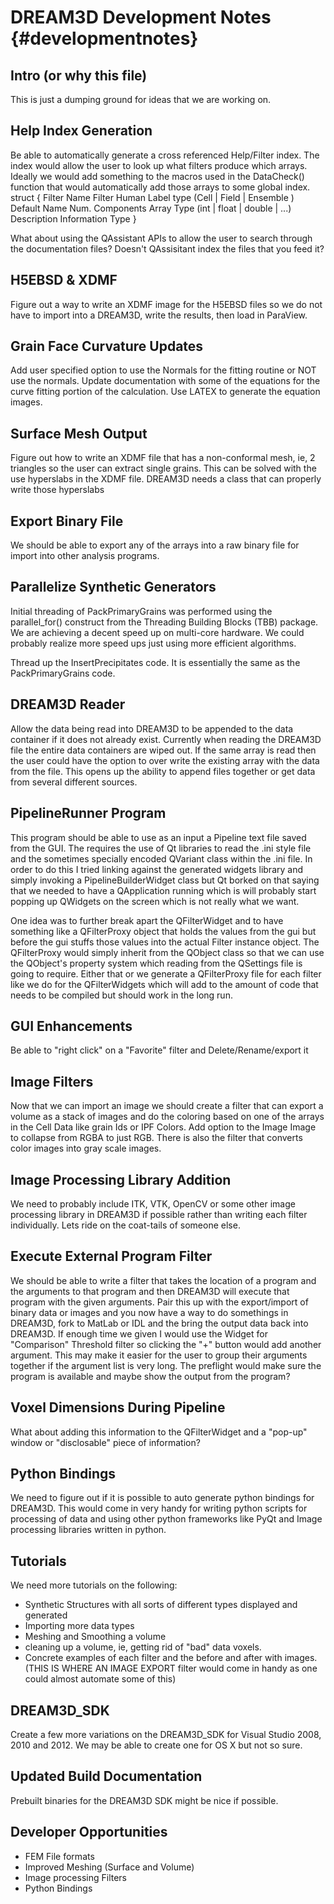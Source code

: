 # DREAM3D Development Notes {#developmentnotes}

## Intro (or why this file)
  This is just a dumping ground for ideas that we are working on.

## Help Index Generation
Be able to automatically generate a cross referenced Help/Filter index. The index would allow the user to look up what filters produce which arrays. Ideally we would add something to the macros used in the DataCheck() function that would automatically add those arrays to some global index.
struct
{
Filter Name
Filter Human Label
type (Cell | Field | Ensemble )
Default Name
Num. Components
Array Type (int | float | double | ...)
Description
Information Type
}

What about using the QAssistant APIs to allow the user to search through the documentation files? Doesn't QAssisitant index the files that you feed it?

## H5EBSD & XDMF

Figure out a way to write an XDMF image for the H5EBSD files so we do not have to import into a DREAM3D, write the results, then load in ParaView.

## Grain Face Curvature Updates
Add user specified option to use the Normals for the fitting routine or NOT use the normals. Update documentation with some of the equations for the curve fitting portion of the calculation. Use LATEX to generate the equation images.

## Surface Mesh Output
Figure out how to write an XDMF file that has a non-conformal mesh, ie, 2 triangles so the user can extract single grains. This can be solved with the use hyperslabs in the XDMF file. DREAM3D needs a class that can properly write those
hyperslabs

## Export Binary File
We should be able to export any of the arrays into a raw binary file for import into other analysis programs. 
  
## Parallelize Synthetic Generators
Initial threading of PackPrimaryGrains was performed using the parallel\_for() construct from the Threading Building Blocks (TBB) package. We are achieving a decent speed up on multi-core hardware. We could probably realize more speed ups just using more efficient algorithms.
   
Thread up the InsertPrecipitates code. It is essentially the same as the PackPrimaryGrains code.

## DREAM3D Reader
Allow the data being read into DREAM3D to be appended to the data container if it does not already exist. Currently when reading the DREAM3D file the entire data containers are wiped out. If the same array is read then the user could have the option to over write the existing array with the data from the file. This opens up the ability to append files together or get data from several different sources.  
 
## PipelineRunner Program
This program should be able to use as an input a Pipeline text file saved from the GUI. The requires the use of Qt libraries to read the .ini style file and the sometimes specially encoded QVariant class within the .ini file. In order to do this I tried linking against the generated widgets library and simply invoking a PipelineBuilderWidget class but Qt borked on that saying that we needed to have a QApplication running which is will probably start popping up QWidgets on the screen which is not really what we want.
  
One idea was to further break apart the QFilterWidget and to have something like a QFilterProxy object that holds the values from the gui but before the gui stuffs those values into the actual Filter instance object. The QFilterProxy would simply inherit from the QObject class so that we can use the QObject's property system which reading from the QSettings file is going to require. Either that or we generate a QFilterProxy file for each filter like we do for the QFilterWidgets which will add to the amount of code that needs to be compiled but should work in the long run.

## GUI Enhancements
Be able to "right click" on a "Favorite" filter and Delete/Rename/export it


## Image Filters
Now that we can import an image we should create a filter that can export a volume as a stack of images and do the coloring based on one of the arrays in the Cell Data like grain Ids or IPF Colors.
Add option to the Image Image to collapse from RGBA to just RGB. There is also the filter that converts color images into gray scale images.

## Image Processing Library Addition
We need to probably include ITK, VTK, OpenCV or some other image processing library in DREAM3D if possible rather than writing each filter individually. Lets ride on the coat-tails of someone else.

   
## Execute External Program Filter
We should be able to write a filter that takes the location of a program and the arguments to that program and then DREAM3D will execute that program with the given arguments. Pair this up with the export/import of binary data or images and you now have a way to do somethings in DREAM3D, fork to MatLab or IDL and the bring the output data back into DREAM3D. If enough time we given I would use the Widget for "Comparison" Threshold filter so clicking the "+" button would add another argument. This may make it easier for the user to group their arguments together if the argument list is very long. The preflight would make sure the program is available and maybe show the output from the program?


## Voxel Dimensions During Pipeline
What about adding this information to the QFilterWidget and a "pop-up" window or "disclosable" piece of information?

  
## Python Bindings
  We need to figure out if it is possible to auto generate python bindings for DREAM3D. This would come in very handy for writing python scripts for processing of data and using other python frameworks like PyQt and Image processing libraries written in python.
  

## Tutorials
  We need more tutorials on the following:
  
+  Synthetic Structures with all sorts of different types displayed and generated
+  Importing more data types
+  Meshing and Smoothing a volume
+  cleaning up a volume, ie, getting rid of "bad" data voxels.
+  Concrete examples of each filter and the before and after with images. (THIS IS WHERE AN IMAGE EXPORT filter would come in handy as one could almost automate some of this)

## DREAM3D_SDK ##

Create a few more variations on the DREAM3D_SDK for Visual Studio 2008, 2010 and 2012. We may be able to create one for OS X but not so sure.


## Updated Build Documentation
  Prebuilt binaries for the DREAM3D SDK might be nice if possible.
  
## Developer Opportunities
  
+  FEM File formats
+  Improved Meshing (Surface and Volume)
+  Image processing Filters
+  Python Bindings
  

   
